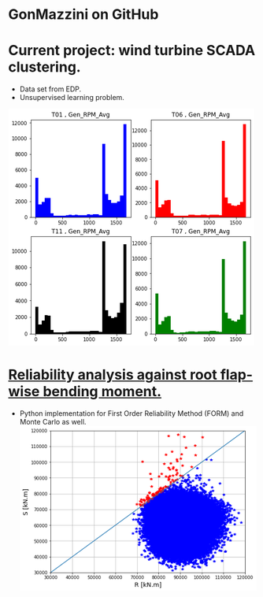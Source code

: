 # GonMazzini on GitHub

# Current project: wind turbine SCADA clustering.
* Data set from EDP.
* Unsupervised learning problem. 

![image](images/Gen%20RPM.png)


# [Reliability analysis against root flap-wise bending moment.](https://github.com/GonMazzini/Reliability-Analysis)
* Python implementation for First Order Reliability Method (FORM) and Monte Carlo as well.
![image](images/Reliability%20plot.png?raw=true)
